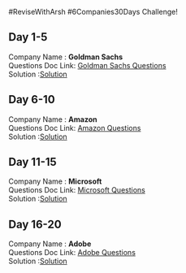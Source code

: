 #ReviseWithArsh #6Companies30Days Challenge!

## Day 1-5 <br>
Company Name : <strong>Goldman Sachs </strong><br>
Questions Doc Link: [Goldman Sachs Questions](https://docs.google.com/document/d/1gArkit3S_KXNfl01XSE0HLqpLR2gbh2mJ8ftsxKVd24/edit)<br>
Solution :[Solution](./GoldmanSach) 

## Day 6-10 <br>
Company Name : <strong>Amazon</strong> <br>
Questions Doc Link: [Amazon Questions](https://docs.google.com/document/d/1KH9GVaUCET-y5SL5sg6DAnon9XwRRW-sPiyJ2p7FRLs/edit)<br>
Solution :[Solution](./Amazon) 

## Day 11-15 <br>
Company Name : <strong>Microsoft</strong> <br>
Questions Doc Link: [Microsoft Questions](https://docs.google.com/document/d/1sSyOTeZBVJExf0oytLVGk6Z34h1usFm4QRkr1Wb5ouk/edit)<br>
Solution :[Solution](./Microsoft) 

## Day 16-20 <br>
Company Name : <strong>Adobe</strong> <br>
Questions Doc Link: [Adobe Questions](https://docs.google.com/document/d/1cEAe63fC3YMJRwKmCoVOIXFUaFv5LqNXedxaGpaqd6U/edit)<br>
Solution :[Solution](./Adobe) 
